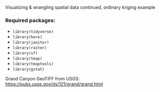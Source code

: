 
Visualizing & wrangling spatial data continued, ordinary kriging example

### Required packages:

- `library(tidyverse)`
- `library(here)`
- `library(janitor)`
- `library(raster)`
- `library(sf)`
- `library(tmap)`
- `library(tmaptools)`
- `library(gstat)` 

Grand Canyon GeoTIFF from USGS: https://pubs.usgs.gov/ds/121/grand/grand.html

